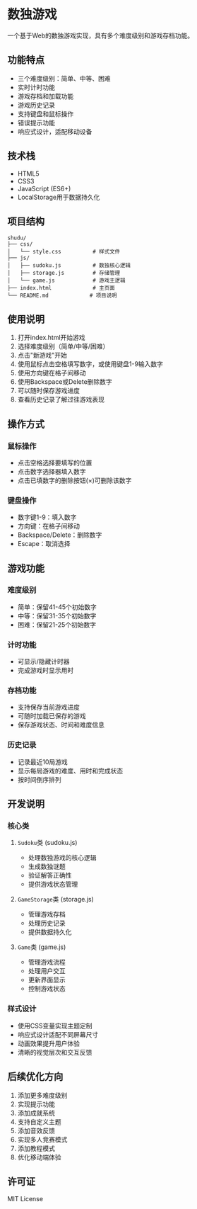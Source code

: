 # 数独游戏

一个基于Web的数独游戏实现，具有多个难度级别和游戏存档功能。

## 功能特点

- 三个难度级别：简单、中等、困难
- 实时计时功能
- 游戏存档和加载功能
- 游戏历史记录
- 支持键盘和鼠标操作
- 错误提示功能
- 响应式设计，适配移动设备

## 技术栈

- HTML5
- CSS3
- JavaScript (ES6+)
- LocalStorage用于数据持久化

## 项目结构

```
shudu/
├── css/
│   └── style.css          # 样式文件
├── js/
│   ├── sudoku.js          # 数独核心逻辑
│   ├── storage.js         # 存储管理
│   └── game.js            # 游戏主逻辑
├── index.html             # 主页面
└── README.md             # 项目说明
```

## 使用说明

1. 打开index.html开始游戏
2. 选择难度级别（简单/中等/困难）
3. 点击"新游戏"开始
4. 使用鼠标点击空格填写数字，或使用键盘1-9输入数字
5. 使用方向键在格子间移动
6. 使用Backspace或Delete删除数字
7. 可以随时保存游戏进度
8. 查看历史记录了解过往游戏表现

## 操作方式

### 鼠标操作
- 点击空格选择要填写的位置
- 点击数字选择器填入数字
- 点击已填数字的删除按钮(×)可删除该数字

### 键盘操作
- 数字键1-9：填入数字
- 方向键：在格子间移动
- Backspace/Delete：删除数字
- Escape：取消选择

## 游戏功能

### 难度级别
- 简单：保留41-45个初始数字
- 中等：保留31-35个初始数字
- 困难：保留21-25个初始数字

### 计时功能
- 可显示/隐藏计时器
- 完成游戏时显示用时

### 存档功能
- 支持保存当前游戏进度
- 可随时加载已保存的游戏
- 保存游戏状态、时间和难度信息

### 历史记录
- 记录最近10局游戏
- 显示每局游戏的难度、用时和完成状态
- 按时间倒序排列

## 开发说明

### 核心类

1. `Sudoku`类 (sudoku.js)
   - 处理数独游戏的核心逻辑
   - 生成数独谜题
   - 验证解答正确性
   - 提供游戏状态管理

2. `GameStorage`类 (storage.js)
   - 管理游戏存档
   - 处理历史记录
   - 提供数据持久化

3. `Game`类 (game.js)
   - 管理游戏流程
   - 处理用户交互
   - 更新界面显示
   - 控制游戏状态

### 样式设计
- 使用CSS变量实现主题定制
- 响应式设计适配不同屏幕尺寸
- 动画效果提升用户体验
- 清晰的视觉层次和交互反馈

## 后续优化方向

1. 添加更多难度级别
2. 实现提示功能
3. 添加成就系统
4. 支持自定义主题
5. 添加音效反馈
6. 实现多人竞赛模式
7. 添加教程模式
8. 优化移动端体验

## 许可证

MIT License